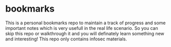 # bookmarks
This is a personal bookmarks repo to maintain a track of progress and some important notes which is very usefull in the real life scenario.
So you can skip this repo or walkthrough it and you will definately learn something new and interesting!
This repo only contains infosec materials.
